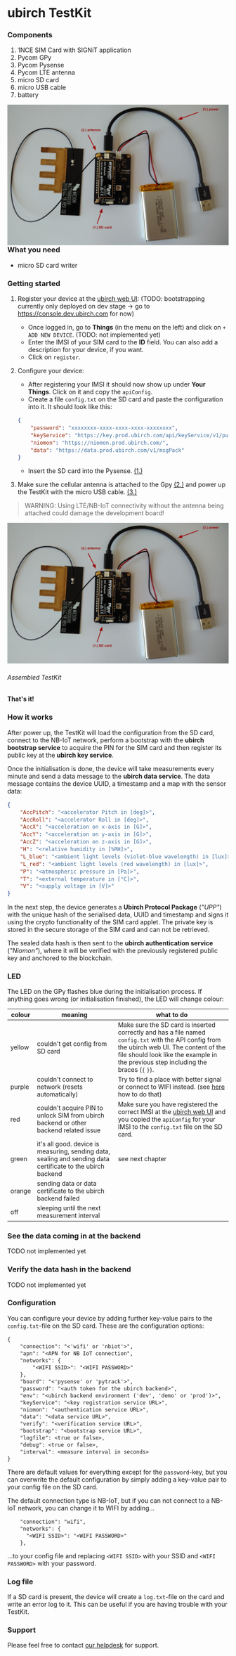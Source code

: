 # ubirch TestKit

### Components
1. 1NCE SIM Card with SIGNiT application
1. Pycom GPy
1. Pycom Pysense
1. Pycom LTE antenna
1. micro SD card
1. micro USB cable
1. battery

<img style="float: right;" src="pictures/assembled.png">

### What you need
- micro SD card writer

### Getting started
1. Register your device at the [ubirch web UI](https://console.prod.ubirch.com):  (TODO: bootstrapping currently only deployed on dev stage -> go to https://console.dev.ubirch.com for now)
    * Once logged in, go to **Things** (in the menu on the left) and click on `+ ADD NEW DEVICE`.  (TODO: not implemented yet)
    * Enter the IMSI of your SIM card to the **ID** field. You can also add a description for your device, if you want.
    * Click on `register`.
    
1. Configure your device:
    * After registering your IMSI it should now show up under **Your Things**. Click on it and copy the `apiConfig`.
    * Create a file `config.txt` on the SD card and paste the configuration into it. It should look like this:
    ```json
    {
        "password": "xxxxxxxx-xxxx-xxxx-xxxx-xxxxxxxx",
        "keyService": "https://key.prod.ubirch.com/api/keyService/v1/pubkey/mpack",
        "niomon": "https://niomon.prod.ubirch.com/",
        "data": "https://data.prod.ubirch.com/v1/msgPack"
    }
    ```
    * Insert the SD card into the Pysense. [(1.)](#assembled-testkit)
1. Make sure the cellular antenna is attached to the Gpy [(2.)](#assembled-testkit) and power up the TestKit with the micro USB cable. [(3.)](#assembled-testkit)
> WARNING: Using LTE/NB-IoT connectivity without the antenna being attached could damage the development board!

![assembled](pictures/assembled.png)
###### Assembled TestKit

**That's it!**

### How it works
After power up, the TestKit will load the configuration from the SD card, connect to the NB-IoT network,
 perform a bootstrap with the **ubirch bootstrap service** to acquire the PIN for the SIM card and then register its public key at the
 **ubirch key service**.
 
Once the initialisation is done, the device will take measurements every minute and send a data message to the **ubirch data service**.
 The data message contains the device UUID, a timestamp and a map with the sensor data:
```json
{
    "AccPitch": "<accelerator Pitch in [deg]>",
    "AccRoll": "<accelerator Roll in [deg]>",
    "AccX": "<acceleration on x-axis in [G]>",
    "AccY": "<acceleration on y-axis in [G]>",
    "AccZ": "<acceleration on z-axis in [G]>",
    "H": "<relative humidity in [%RH]>",
    "L_blue": "<ambient light levels (violet-blue wavelength) in [lux]>",
    "L_red": "<ambient light levels (red wavelength) in [lux]>",
    "P": "<atmospheric pressure in [Pa]>",
    "T": "<external temperature in [°C]>",
    "V": "<supply voltage in [V]>"
}
```
In the next step, the device generates a **Ubirch Protocol Package** (*"UPP"*) with the unique hash of the serialised data,
 UUID and timestamp and signs it using the crypto functionality of the SIM card applet. The private key is stored in the
 secure storage of the SIM card and can not be retrieved.
 
The sealed data hash is then sent to the **ubirch authentication service** (*"Niomon"*), where it will be verified with
 the previously registered public key and anchored to the blockchain.
 
### LED
The LED on the GPy flashes blue during the initialisation process. If anything goes wrong (or initialisation finished),
 the LED will change colour:

| colour | meaning | what to do |
|--------|---------|------------|
| yellow | couldn't get config from SD card | Make sure the SD card is inserted correctly and has a file named `config.txt` with the API config from the ubirch web UI. The content of the file should look like the example in the previous step including the braces (`{` `}`).
| purple | couldn't connect to network (resets automatically) | Try to find a place with better signal or connect to WIFI instead. (see [here](#configuration) how to do that)
| red | couldn't acquire PIN to unlock SIM from ubirch backend or other backend related issue | Make sure you have registered the correct IMSI at the [ubirch web UI](https://console.prod.ubirch.com) and you copied the `apiConfig` for your IMSI to the `config.txt` file on the SD card.
| green | it's all good. device is measuring, sending data, sealing and sending data certificate to the ubirch backend| see next chapter |
| orange | sending data or data certificate to the ubirch backend failed |  |
| off | sleeping until the next measurement interval | 

### See the data coming in at the backend
TODO not implemented yet

### Verify the data hash in the backend
TODO not implemented yet

### Configuration
You can configure your device by adding further key-value pairs to the `config.txt`-file on the SD card.
 These are the configuration options:
```
{
    "connection": "<'wifi' or 'nbiot'>",
    "apn": "<APN for NB IoT connection",
    "networks": {
        "<WIFI SSID>": "<WIFI PASSWORD>"
    },
    "board": "<'pysense' or 'pytrack'>",
    "password": "<auth token for the ubirch backend>",
    "env": "<ubirch backend environment ('dev', 'demo' or 'prod')>",
    "keyService": "<key registration service URL>",
    "niomon": "<authentication service URL>",
    "data": "<data service URL>",
    "verify": "<verification service URL>",
    "bootstrap": "<bootstrap service URL>",
    "logfile": <true or false>,
    "debug": <true or false>,
    "interval": <measure interval in seconds>
}
```
There are default values for everything except for the `password`-key, but you can overwrite the default configuration
 by simply adding a key-value pair to your config file on the SD card.

The default connection type is NB-IoT, but if you can not connect to a NB-IoT network, you can change it to WIFI by adding...
```
    "connection": "wifi",
    "networks": {
      "<WIFI SSID>": "<WIFI PASSWORD>"
    },
```
...to your config file and replacing `<WIFI SSID>` with your SSID and `<WIFI PASSWORD>` with your password.

### Log file
If a SD card is present, the device will create a `log.txt`-file on the card and write an error log to it.
 This can be useful if you are having trouble with your TestKit. 

### Support
Please feel free to contact [our helpdesk](https://ubirch.atlassian.net/servicedesk/customer/portal/1) for support.